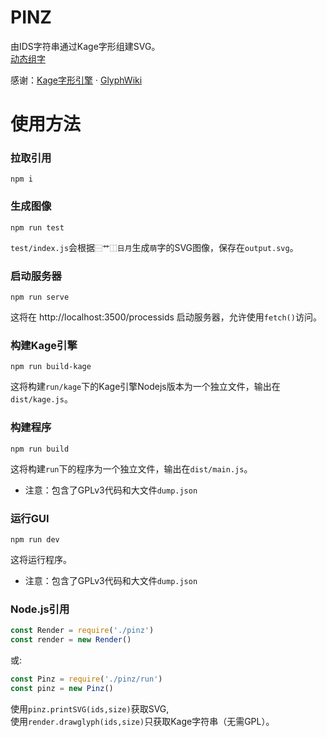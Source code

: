 # PINZ
由IDS字符串通过Kage字形组建SVG。  
[动态组字](https://0832.ink/pinz)  
  
感谢：[Kage字形引擎](https://github.com/kamichikoichi/kage-engine) · [GlyphWiki](https://glyphwiki.org/)

# 使用方法
### 拉取引用
```
npm i
```
  
### 生成图像
```
npm run test
```
`test/index.js`会根据`⿱艹⿰日月`生成`萌`字的SVG图像，保存在`output.svg`。  
  
### 启动服务器
```
npm run serve
```
这将在 http://localhost:3500/processids 启动服务器，允许使用`fetch()`访问。
  
### 构建Kage引擎
```
npm run build-kage
```
这将构建`run/kage`下的Kage引擎Nodejs版本为一个独立文件，输出在`dist/kage.js`。  
  
### 构建程序
```
npm run build
```
这将构建`run`下的程序为一个独立文件，输出在`dist/main.js`。  
* 注意：包含了GPLv3代码和大文件`dump.json`  
  
### 运行GUI
```
npm run dev
```
这将运行程序。  
* 注意：包含了GPLv3代码和大文件`dump.json`  
  
### Node.js引用
```js
const Render = require('./pinz')
const render = new Render()
```
或:
```js
const Pinz = require('./pinz/run')
const pinz = new Pinz()
```
使用`pinz.printSVG(ids,size)`获取SVG,  
使用`render.drawglyph(ids,size)`只获取Kage字符串（无需GPL）。